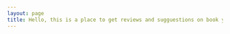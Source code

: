 ```yaml
---
layout: page
title: Hello, this is a place to get reviews and sugguestions on book you might want to read. Go have a look. New content is always being added, thanks to Michelle LaCrosse.
---
```



